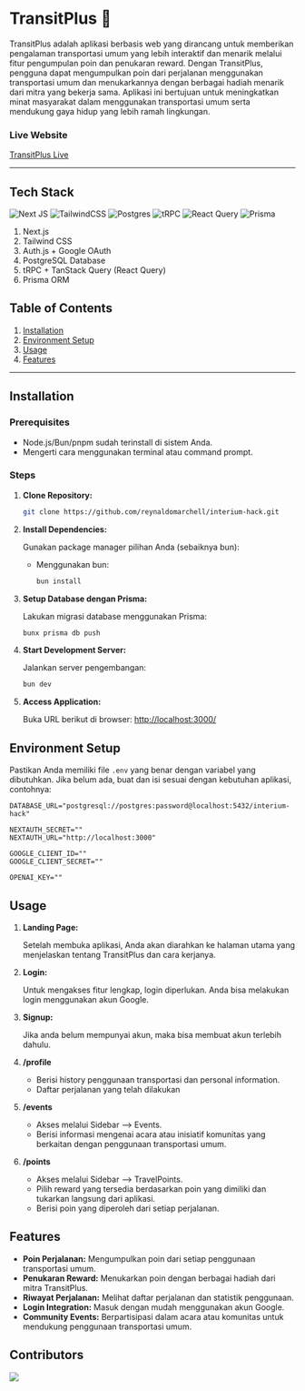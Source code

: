 # TransitPlus 🚃

TransitPlus adalah aplikasi berbasis web yang dirancang untuk memberikan pengalaman transportasi umum yang lebih interaktif dan menarik melalui fitur pengumpulan poin dan penukaran reward. Dengan TransitPlus, pengguna dapat mengumpulkan poin dari perjalanan menggunakan transportasi umum dan menukarkannya dengan berbagai hadiah menarik dari mitra yang bekerja sama. Aplikasi ini bertujuan untuk meningkatkan minat masyarakat dalam menggunakan transportasi umum serta mendukung gaya hidup yang lebih ramah lingkungan.

### Live Website

[TransitPlus Live](https://transitplus.rey.mba/)

---

## Tech Stack

![Next JS](https://img.shields.io/badge/Next-black?style=for-the-badge&logo=next.js&logoColor=white)
![TailwindCSS](https://img.shields.io/badge/tailwindcss-%2338B2AC.svg?style=for-the-badge&logo=tailwind-css&logoColor=white)
![Postgres](https://img.shields.io/badge/postgres-%23316192.svg?style=for-the-badge&logo=postgresql&logoColor=white)
![tRPC](https://img.shields.io/badge/tRPC-%232596BE.svg?style=for-the-badge&logo=tRPC&logoColor=white)
![React Query](https://img.shields.io/badge/-React%20Query-FF4154?style=for-the-badge&logo=react%20query&logoColor=white)
![Prisma](https://img.shields.io/badge/Prisma-3982CE?style=for-the-badge&logo=Prisma&logoColor=white)

1. Next.js
2. Tailwind CSS
3. Auth.js + Google OAuth
4. PostgreSQL Database
5. tRPC + TanStack Query (React Query)
6. Prisma ORM

## Table of Contents

1. [Installation](#installation)
2. [Environment Setup](#environment-setup)
3. [Usage](#usage)
4. [Features](#features)

---

## Installation

### Prerequisites

- Node.js/Bun/pnpm sudah terinstall di sistem Anda.
- Mengerti cara menggunakan terminal atau command prompt.

### Steps

1. **Clone Repository:**

   ```bash
   git clone https://github.com/reynaldomarchell/interium-hack.git
   ```

2. **Install Dependencies:**

   Gunakan package manager pilihan Anda (sebaiknya bun):

   - Menggunakan bun:

     ```bash
     bun install
     ```

3. **Setup Database dengan Prisma:**

   Lakukan migrasi database menggunakan Prisma:

   ```bash
   bunx prisma db push
   ```

4. **Start Development Server:**

   Jalankan server pengembangan:

   ```bash
   bun dev
   ```

5. **Access Application:**

   Buka URL berikut di browser: [http://localhost:3000/](http://localhost:3000/)

## Environment Setup

Pastikan Anda memiliki file `.env` yang benar dengan variabel yang dibutuhkan. Jika belum ada, buat dan isi sesuai dengan kebutuhan aplikasi, contohnya:

```
DATABASE_URL="postgresql://postgres:password@localhost:5432/interium-hack"

NEXTAUTH_SECRET=""
NEXTAUTH_URL="http://localhost:3000"

GOOGLE_CLIENT_ID=""
GOOGLE_CLIENT_SECRET=""

OPENAI_KEY=""
```

## Usage

1. **Landing Page:**

   Setelah membuka aplikasi, Anda akan diarahkan ke halaman utama yang menjelaskan tentang TransitPlus dan cara kerjanya.

2. **Login:**

   Untuk mengakses fitur lengkap, login diperlukan. Anda bisa melakukan login menggunakan akun Google.

3. **Signup:**

   Jika anda belum mempunyai akun, maka bisa membuat akun terlebih dahulu.

4. **/profile**

   - Berisi history penggunaan transportasi dan personal information.
   - Daftar perjalanan yang telah dilakukan

5. **/events**

   - Akses melalui Sidebar --> Events.
   - Berisi informasi mengenai acara atau inisiatif komunitas yang berkaitan dengan penggunaan transportasi umum.

6. **/points**

   - Akses melalui Sidebar --> TravelPoints.
   - Pilih reward yang tersedia berdasarkan poin yang dimiliki dan tukarkan langsung dari aplikasi.
   - Berisi poin yang diperoleh dari setiap perjalanan.

## Features

- **Poin Perjalanan:** Mengumpulkan poin dari setiap penggunaan transportasi umum.
- **Penukaran Reward:** Menukarkan poin dengan berbagai hadiah dari mitra TransitPlus.
- **Riwayat Perjalanan:** Melihat daftar perjalanan dan statistik penggunaan.
- **Login Integration:** Masuk dengan mudah menggunakan akun Google.
- **Community Events:** Berpartisipasi dalam acara atau komunitas untuk mendukung penggunaan transportasi umum.

## Contributors

<a href="https://github.com/reynaldomarchell/interium-hack/graphs/contributors">
    <img src="https://contrib.rocks/image?repo=reynaldomarchell/interium-hack"/>
</a>
